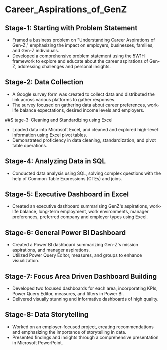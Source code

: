# Career_Aspirations_of_GenZ

## Stage-1: Starting with Problem Statement
- Framed a business problem on "Understanding Career Aspirations of Gen-Z," emphasizing the impact on employers, businesses, families, and Gen-Z individuals.
- Developed a comprehensive problem statement using the 5W1H framework to explore and educate about the career aspirations of Gen-Z, addressing challenges and personal insights.

## Stage-2: Data Collection
- A Google survey form was created to collect data and distributed the link across various platforms to gather responses.
- The survey focused on gathering data about career preferences, work-life balance expectations, desired income levels and employers.

##S tage-3: Cleaning and Standardizing using Excel
- Loaded data into Microsoft Excel, and cleaned and explored high-level information using Excel pivot tables.
- Demonstrated proficiency in data cleaning, standardization, and pivot table operations.

## Stage-4: Analyzing Data in SQL
- Conducted data analysis using SQL, solving complex questions with the help of Common Table Expressions (CTEs) and joins.

## Stage-5: Executive Dashboard in Excel
- Created an executive dashboard summarising GenZ's aspirations, work-life balance, long-term employment, work environments, manager preferences, preferred company and employer types using Excel.

## Stage-6: General Power BI Dashboard
- Created a Power BI dashboard summarizing Gen-Z's mission aspirations, and manager aspirations.
- Utilized Power Query Editor, measures, and groups to enhance visualization.

## Stage-7: Focus Area Driven Dashboard Building
- Developed two focused dashboards for each area, incorporating KPIs, Power Query Editor, measures, and filters in Power BI.
- Delivered visually stunning and informative dashboards of high quality.

## Stage-8: Data Storytelling
- Worked on an employer-focused project, creating recommendations and emphasizing the importance of storytelling in data.
- Presented findings and insights through a comprehensive presentation in Microsoft PowerPoint.

